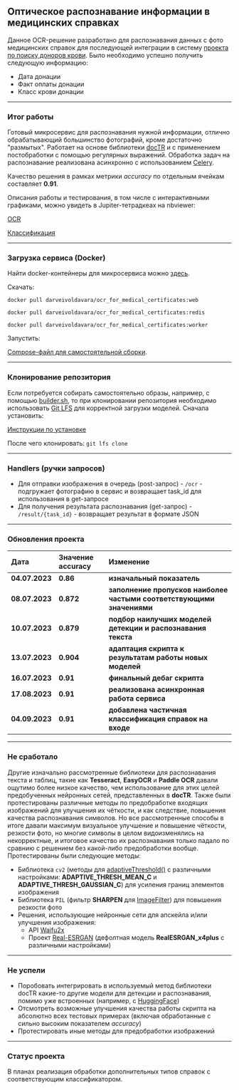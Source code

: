 ## Оптическое распознавание информации в медицинских справках
Данное OCR-решение разработано для распознавания данных с фото медицинских справок для последующей интеграции в систему [проекта по поиску доноров крови](https://donorsearch.org/).
Было необходимо успешно получить следующую информацию:
* Дата донации
* Факт оплаты донации
* Класс крови донации

---

### Итог работы

Готовый микросервис для распознавания нужной информации, отлично обрабатывающий большинство фотографий, кроме достаточно "размытых". Работает на основе библиотеки [docTR](https://mindee.github.io/doctr/index.html) и с применением постобработки с помощью регулярных выражений. Обработка задач на распознавание реализована асинхронно с использованием [Celery](https://github.com/celery/celery).

Качество решения в рамках метрики *accuracy* по отдельным ячейкам составляет **0.91**.

Описания работы и тестирования, в том числе с интерактивными графиками, можно увидеть в Jupiter-тетрадкеах на nbviewer:

[OCR](https://nbviewer.org/github/Darveivoldavara/ocr_for_medical_certificates/blob/6714f0dfc44e341a01c33353a9cf2db2719aa032/Doctr/ocr_for_medical_certificates.ipynb)

[Классификация](https://nbviewer.org/github/Darveivoldavara/ocr_for_medical_certificates/blob/712c639362d1ced47b364f3e92a98b8f0d621017/notebooks/certificates_classifier.ipynb)

---

### Загрузка сервиса (Docker)

Найти docker-контейнеры для микросервиса можно [здесь](https://hub.docker.com/r/darveivoldavara/ocr_for_medical_certificates).

Скачать:

`docker pull darveivoldavara/ocr_for_medical_certificates:web`

`docker pull darveivoldavara/ocr_for_medical_certificates:redis`

`docker pull darveivoldavara/ocr_for_medical_certificates:worker`

Запустить:

[Compose-файл для самостоятельной сборки](https://github.com/Darveivoldavara/ocr_for_medical_certificates/blob/main/docker/docker-compose.yml).

---

### Клонирование репозитория

Если потребуется собирать самостоятельно образы, например, с помощью [builder.sh](https://github.com/Darveivoldavara/ocr_for_medical_certificates/blob/main/docker/builder.sh), то при клонировании репозитория необходимо использовать [Git LFS](https://git-lfs.com/) для корректной загрузки моделей. Сначала установить:

[Инструкции по установке](https://github.com/git-lfs/git-lfs#installing)

После чего клонировать: `git lfs clone`

---

### Handlers (ручки запросов)

- Для отправки изображения в очередь (post-запрос) - `/ocr` - подгружает фотографию в сервис и возвращает task_id для использования в get-запросе
- Для получения результата распознавания (get-запрос) - `/result/{task_id}` - возвращает результат в формате JSON

---

### Обновления проекта

| Дата | Значение accuracy | Изменение | 
| :---------------------- | :---------------------- | :---------------------- |
| **04.07.2023** | **0.86** | **изначальный показатель** |
| **08.07.2023** | **0.872** | **заполнение пропусков наиболее частыми соответствующими значениями** |
| **10.07.2023** | **0.879** | **подбор наилучших моделей детекции и распознавания текста** |
| **13.07.2023** | **0.904** | **адаптация скрипта к результатам работы новых моделей** |
| **16.07.2023** | **0.91** | **финальный дебаг скрипта** |
| **17.08.2023** | **0.91** | **реализована асинхронная работа сервиса** |
| **04.09.2023** | **0.91** | **добавлена частичная классификация справок на входе** |

---

### Не сработало

Другие изначально рассмотренные библиотеки для распознавания текста и таблиц, такие как **Tesseract**, **EasyOCR** и **Paddle OCR** давали ощутимо более низкое качество, чем использование для этих целей предобученных нейронных сетей, представленных в **docTR**.
Также были протестированы различные методы по предобработке входящих изображений для улучшения их чёткости, и как следствие, повышения качества распознавания символов. Но все рассмотренные способы в итоге давали максимум визуальное улучшение и повышение чёткости, резкости фото, но многие символы в целом видоизменялись на некорректные, и итоговое качество их распознавания только падало по сравнию с решением без какой-либо предобработки вообще. Протестированы были следующие методы:
* Библиотека `cv2` (методы для [adaptiveThreshold()](https://docs.opencv.org/3.4.0/d7/d1b/group__imgproc__misc.html#ga72b913f352e4a1b1b397736707afcde3) с различными настройками: **ADAPTIVE_THRESH_MEAN_C** и **ADAPTIVE_THRESH_GAUSSIAN_C**) для усиления границ элементов изображения
* Библиотека `PIL` (фильтр **SHARPEN** для [ImageFilter](https://pillow.readthedocs.io/en/stable/reference/ImageFilter.html)) для повышения резкости фото
* Решения, использующие нейронные сети для апскейла и/или улучшения изображения:
  * API [Waifu2x](https://deepai.org/machine-learning-model/waifu2x)
  * Проект [Real-ESRGAN](https://github.com/xinntao/Real-ESRGAN) (дефолтная модель **RealESRGAN_x4plus** с различными настройками)

---

### Не успели

* Поробовать интегрировать в используемый метод библиотеки docTR какие-то другие модели для детекции и распознавания, помимо уже встроенных (например, с [HuggingFace](https://huggingface.co/))
* Отсмотреть возможные улучшения качества работы скрипта на абсолютно всех тестовых примерах (включая обработанные с сильно высоким показателем *accuracy*)
* Протестировать иные методы для предобработки изображений

---

### Статус проекта

В планах реализация обработки дополнительных типов справок с соответствующим классификатором.
